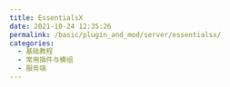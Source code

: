 ```yaml
---
title: EssentialsX
date: 2021-10-24 12:35:26
permalink: /basic/plugin_and_mod/server/essentialsx/
categories: 
  - 基础教程
  - 常用插件与模组
  - 服务端
---
```

